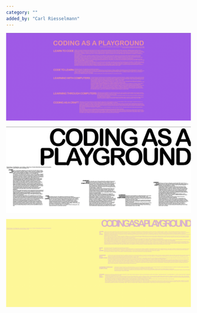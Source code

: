 ```yaml
---
category: ""
added_by: "Carl Riesselmann"
---
```


![Image01](https://raw.githubusercontent.com/voronoicloud/platform/refs/heads/main/image-one.png)

![Image02](https://raw.githubusercontent.com/voronoicloud/platform/refs/heads/main/image-two.png)

![Image03](https://raw.githubusercontent.com/voronoicloud/platform/refs/heads/main/image-three.png)
